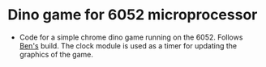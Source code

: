 # Dino game for 6052 microprocessor

- Code for a simple chrome dino game running on the 6052. Follows [Ben's](https://eater.net/6502) build. The clock module is used as a timer for updating the graphics of the game.